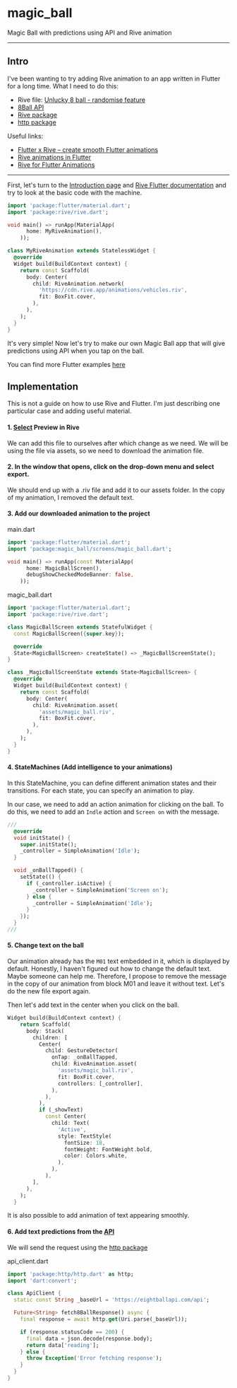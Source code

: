 # magic_ball

Magic Ball with predictions using API and Rive animation

---
## Intro

I've been wanting to try adding Rive animation to an app written in Flutter for a long time. What I need to do this:
- Rive file: [Unlucky 8 ball - randomise feature](https://rive.app/community/files/9961-18989-unlucky-8-ball-randomise-feature/)
- [8Ball API](https://www.eightballapi.com/docs)
- [Rive package](https://pub.dev/packages/rive/install)
- [http package](https://pub.dev/packages/http)

Useful links:
- [Flutter x Rive – create smooth Flutter animations](https://applover.com/blog/flutter-x-rive-create-smooth-flutter-animations/)
- [Rive animations in Flutter](https://www.geeksforgeeks.org/rive-animations-in-flutter/)
- [Rive for Flutter Animations](https://medium.com/@RotenKiwi/rive-for-flutter-animations-a99bfdd8f6cc)

---

First, let's turn to the [Introduction page](https://help.rive.app/) and [Rive Flutter documentation](https://help.rive.app/runtimes/overview/flutter) and try to look at the basic code with the machine.

```dart
import 'package:flutter/material.dart';
import 'package:rive/rive.dart';

void main() => runApp(MaterialApp(
      home: MyRiveAnimation(),
    ));

class MyRiveAnimation extends StatelessWidget {
  @override
  Widget build(BuildContext context) {
    return const Scaffold(
      body: Center(
        child: RiveAnimation.network(
          'https://cdn.rive.app/animations/vehicles.riv',
          fit: BoxFit.cover,
        ),
      ),
    );
  }
}
```

It's very simple! Now let's try to make our own Magic Ball app that will give predictions using API when you tap on the ball.

You can find more Flutter examples [here](https://github.com/rive-app/rive-flutter/blob/master/example/lib/main.dart)

## Implementation

This is not a guide on how to use Rive and Flutter. I'm just describing one particular case and adding useful material.

#### 1. [Select](https://rive.app/community/files/9961-18989-unlucky-8-ball-randomise-feature/) Preview in Rive

We can add this file to ourselves after which change as we need. 
We will be using the file via assets, so we need to download the animation file.

#### 2. In the window that opens, click on the drop-down menu and select export.

We should end up with a .riv file and add it to our assets folder. In the copy of my animation, I removed the default text.

#### 3. Add our downloaded animation to the project

main.dart
```dart 
import 'package:flutter/material.dart';
import 'package:magic_ball/screens/magic_ball.dart';

void main() => runApp(const MaterialApp(
      home: MagicBallScreen(),
      debugShowCheckedModeBanner: false,
    ));

```

magic_ball.dart
``` dart
import 'package:flutter/material.dart';
import 'package:rive/rive.dart';

class MagicBallScreen extends StatefulWidget {
  const MagicBallScreen({super.key});

  @override
  State<MagicBallScreen> createState() => _MagicBallScreenState();
}

class _MagicBallScreenState extends State<MagicBallScreen> {
  @override
  Widget build(BuildContext context) {
    return const Scaffold(
      body: Center(
        child: RiveAnimation.asset(
          'assets/magic_ball.riv',
          fit: BoxFit.cover,
        ),
      ),
    );
  }
}

```

#### 4. StateMachines (Add intelligence to your animations)

In this StateMachine, you can define different animation states and their transitions. For each state, you can specify an animation to play.

In our case, we need to add an action animation for clicking on the ball. To do this, we need to add an `Indle` action and `Screen on` with the message.

```dart
///
  @override
  void initState() {
    super.initState();
    _controller = SimpleAnimation('Idle');
  }

  void _onBallTapped() {
    setState(() {
      if (_controller.isActive) {
        _controller = SimpleAnimation('Screen on');
      } else {
        _controller = SimpleAnimation('Idle');
      }
    });
  }
///
```

#### 5. Change text on the ball

Our animation already has the `M01` text embedded in it, which is displayed by default. Honestly, I haven't figured out how to change the default text. Maybe someone can help me. Therefore, I propose to remove the message in the copy of our animation from block M01 and leave it without text. Let's do the new file export again.

Then let's add text in the center when you click on the ball.

```dart
Widget build(BuildContext context) {
    return Scaffold(
      body: Stack(
        children: [
          Center(
            child: GestureDetector(
              onTap: _onBallTapped,
              child: RiveAnimation.asset(
                'assets/magic_ball.riv',
                fit: BoxFit.cover,
                controllers: [_controller],
              ),
            ),
          ),
          if (_showText)
            const Center(
              child: Text(
                'Active',
                style: TextStyle(
                  fontSize: 18,
                  fontWeight: FontWeight.bold,
                  color: Colors.white,
                ),
              ),
            ),
        ],
      ),
    );
  }
```

It is also possible to add animation of text appearing smoothly. 

#### 6. Add text predictions from the [API](https://www.eightballapi.com/docs)

We will send the request using the [http package](https://pub.dev/packages/http)

api_client.dart
```dart
import 'package:http/http.dart' as http;
import 'dart:convert';

class ApiClient {
  static const String _baseUrl = 'https://eightballapi.com/api';

  Future<String> fetch8BallResponse() async {
    final response = await http.get(Uri.parse(_baseUrl));

    if (response.statusCode == 200) {
      final data = json.decode(response.body);
      return data['reading'];
    } else {
      throw Exception('Error fetching response');
    }
  }
}
```


